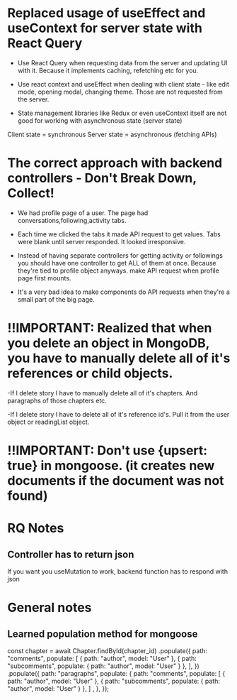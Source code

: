 # Replaced usage of useEffect and useContext for server state with React Query

- Use React Query when requesting data from the server and updating UI with it. Because it implements caching, refetching etc for you.

- Use react context and useEffect when dealing with client state - like edit mode, opening modal, changing theme. Those are not requested from the server.

- State management libraries like Redux or even useContext itself are not good for working with asynchronous state (server state)

Client state = synchronous
Server state = asynchronous (fetching APIs)

# The correct approach with backend controllers - Don't Break Down, Collect!

- We had profile page of a user. The page had conversations,following,activity tabs.

- Each time we clicked the tabs it made API request to get values. Tabs were blank until server responded. It looked irresponsive.

- Instead of having separate controllers for getting activity or followings you should have one controller to get ALL of them at once. Because they're tied to profile object anyways. make API request when profile page first mounts.

- It's a very bad idea to make components do API requests when they're a small part of the big page.

# !!IMPORTANT: Realized that when you delete an object in MongoDB, you have to manually delete all of it's references or child objects.

-If I delete story I have to manually delete all of it's chapters. And paragraphs of those chapters etc.

-If I delete story I have to delete all of it's reference id's. Pull it from the user object or readingList object.

# !!IMPORTANT: Don't use {upsert: true} in mongoose. (it creates new documents if the document was not found)

# RQ Notes

## Controller has to return json

If you want you useMutation to work, backend function has to respond with json

# General notes

## Learned population method for mongoose

const chapter = await Chapter.findById(chapter_id)
.populate({
path: "comments",
populate: [
{ path: "author", model: "User" },
{ path: "subcomments", populate: { path: "author", model: "User" } },
],
})
.populate({
path: "paragraphs",
populate: {
path: "comments",
populate: [
{ path: "author", model: "User" },
{ path: "subcomments", populate: { path: "author", model: "User" } },
] ,
},
});
